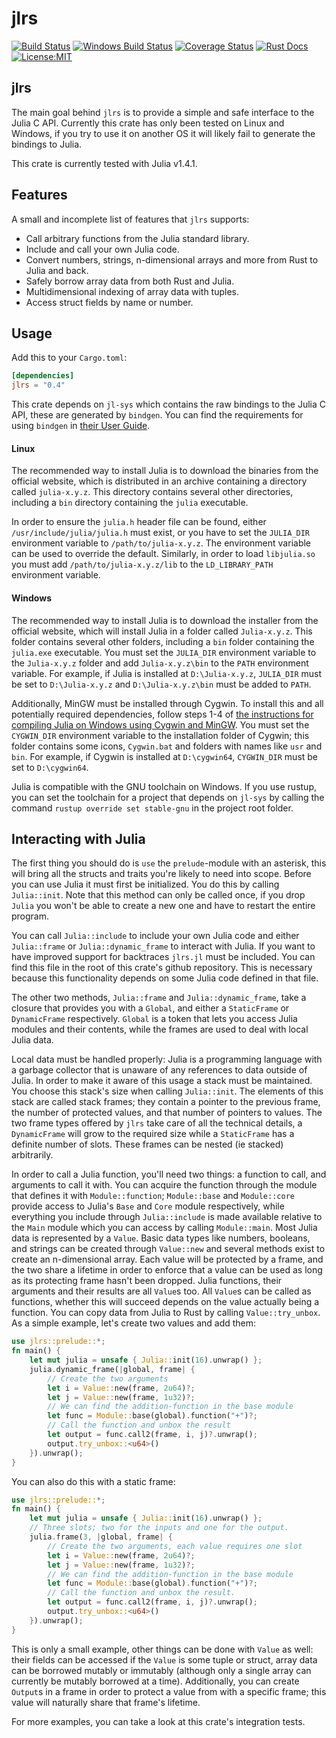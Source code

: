 # jlrs

[![Build Status](https://travis-ci.com/Taaitaaiger/jlrs.svg?branch=master)](https://travis-ci.com/Taaitaaiger/jlrs)
[![Windows Build Status](https://ci.appveyor.com/api/projects/status/github/taaitaaiger/jlrs?branch=master&svg=true)](https://ci.appveyor.com/project/Taaitaaiger/jlrs?branch=master)
[![Coverage Status](https://coveralls.io/repos/github/Taaitaaiger/jlrs/badge.svg?branch=master)](https://coveralls.io/github/Taaitaaiger/jlrs?branch=master)
[![Rust Docs](https://docs.rs/jlrs/badge.svg)](https://docs.rs/jlrs)
[![License:MIT](https://img.shields.io/badge/License-MIT-yellow.svg)](https://opensource.org/licenses/MIT)


## jlrs

The main goal behind `jlrs` is to provide a simple and safe interface to the Julia C API. Currently this crate has only been tested on Linux and Windows, if you try to use it on another OS it will likely fail to generate the bindings to Julia. 

This crate is currently tested with Julia v1.4.1.


## Features

A small and incomplete list of features that `jlrs` supports: 

 - Call arbitrary functions from the Julia standard library.
 - Include and call your own Julia code.
 - Convert numbers, strings, n-dimensional arrays and more from Rust to Julia and back.
 - Safely borrow array data from both Rust and Julia.
 - Multidimensional indexing of array data with tuples.
 - Access struct fields by name or number.


## Usage

Add this to your `Cargo.toml`:

```toml
[dependencies]
jlrs = "0.4"
```

This crate depends on `jl-sys` which contains the raw bindings to the Julia C API, these are generated by `bindgen`. You can find the requirements for using `bindgen` in [their User Guide](https://rust-lang.github.io/rust-bindgen/requirements.html).

#### Linux

The recommended way to install Julia is to download the binaries from the official website, which is distributed in an archive containing a directory called `julia-x.y.z`. This directory contains several other directories, including a `bin` directory containing the `julia` executable.

In order to ensure the `julia.h` header file can be found, either `/usr/include/julia/julia.h` must exist, or you have to set the `JULIA_DIR` environment variable to `/path/to/julia-x.y.z`. The environment variable can be used to override the default. Similarly, in order to load `libjulia.so` you must add `/path/to/julia-x.y.z/lib` to the `LD_LIBRARY_PATH` environment variable.

#### Windows

The recommended way to install Julia is to download the installer from the official website, which will install Julia in a folder called `Julia-x.y.z`. This folder contains several other folders, including a `bin` folder containing the `julia.exe` executable. You must set the `JULIA_DIR` environment variable to the `Julia-x.y.z` folder and add `Julia-x.y.z\bin` to the `PATH` environment variable. For example, if Julia is installed at `D:\Julia-x.y.z`, `JULIA_DIR` must be set to `D:\Julia-x.y.z` and `D:\Julia-x.y.z\bin` must be added to `PATH`. 

Additionally, MinGW must be installed through Cygwin. To install this and all potentially required dependencies, follow steps 1-4 of [the instructions for compiling Julia on Windows using Cygwin and MinGW](https://github.com/JuliaLang/julia/blob/v1.4.1/doc/build/windows.md#cygwin-to-mingw-cross-compiling). You must set the `CYGWIN_DIR` environment variable to the installation folder of Cygwin; this folder contains some icons, `Cygwin.bat` and folders with names like `usr` and `bin`. For example, if Cygwin is installed at `D:\cygwin64`, `CYGWIN_DIR` must be set to `D:\cygwin64`.

Julia is compatible with the GNU toolchain on Windows. If you use rustup, you can set the toolchain for a project that depends on `jl-sys` by calling the command `rustup override set stable-gnu` in the project root folder.


## Interacting with Julia

The first thing you should do is `use` the `prelude`-module with an asterisk, this will
bring all the structs and traits you're likely to need into scope. Before you can use Julia it
must first be initialized. You do this by calling `Julia::init`. Note that this method can
only be called once, if you drop `Julia` you won't be able to create a new one and have to
restart the entire program.

You can call `Julia::include` to include your own Julia code and either `Julia::frame` or
`Julia::dynamic_frame` to interact with Julia. If you want to have improved support for 
backtraces `jlrs.jl` must be included. You can find this file in the root of this crate's github 
repository. This is necessary because this functionality depends on some Julia code defined in 
that file.

The other two methods, `Julia::frame` and `Julia::dynamic_frame`, take a closure that
provides you with a `Global`, and either a `StaticFrame` or `DynamicFrame` respectively. 
`Global` is a token that lets you access Julia modules and their contents, while the frames 
are used to deal with local Julia data. 

Local data must be handled properly: Julia is a programming language with a garbage collector 
that is unaware of any references to data outside of Julia. In order to make it aware of this
usage a stack must be maintained. You choose this stack's size when calling `Julia::init`. 
The elements of this stack are called stack frames; they contain a pointer to the previous 
frame, the number of protected values, and that number of pointers to values. The two frame 
types offered by `jlrs` take care of all the technical details, a `DynamicFrame` will grow 
to the required size while a `StaticFrame` has a definite number of slots. These frames can 
be nested (ie stacked) arbitrarily. 

In order to call a Julia function, you'll need two things: a function to call, and arguments
to call it with. You can acquire the function through the module that defines it with
`Module::function`; `Module::base` and `Module::core` provide access to Julia's `Base`
and `Core` module respectively, while everything you include through `Julia::include` is
made available relative to the `Main` module which you can access by calling `Module::main`.
Most Julia data is represented by a `Value`. Basic data types like numbers, booleans, and
strings can be created through `Value::new` and several methods exist to create an
n-dimensional array. Each value will be protected by a frame, and the two share a lifetime in
order to enforce that a value can be used as long as its protecting frame hasn't been dropped.
Julia functions, their arguments and their results are all `Value`s too. All `Value`s can be 
called as functions, whether this will succeed depends on the value actually being a function.
You can copy data from Julia to Rust by calling `Value::try_unbox`.
As a simple example, let's create two values and add them:

```rust
use jlrs::prelude::*;
fn main() {
    let mut julia = unsafe { Julia::init(16).unwrap() };
    julia.dynamic_frame(|global, frame| {
        // Create the two arguments
        let i = Value::new(frame, 2u64)?;
        let j = Value::new(frame, 1u32)?;
        // We can find the addition-function in the base module
        let func = Module::base(global).function("+")?;
        // Call the function and unbox the result
        let output = func.call2(frame, i, j)?.unwrap();
        output.try_unbox::<u64>()
    }).unwrap();
}
```

You can also do this with a static frame:

```rust
use jlrs::prelude::*;
fn main() {
    let mut julia = unsafe { Julia::init(16).unwrap() };
    // Three slots; two for the inputs and one for the output.
    julia.frame(3, |global, frame| {
        // Create the two arguments, each value requires one slot
        let i = Value::new(frame, 2u64)?;
        let j = Value::new(frame, 1u32)?;
        // We can find the addition-function in the base module
        let func = Module::base(global).function("+")?;
        // Call the function and unbox the result.  
        let output = func.call2(frame, i, j)?.unwrap();
        output.try_unbox::<u64>()
    }).unwrap();
}
```

This is only a small example, other things can be done with `Value` as well: their fields 
can be accessed if the `Value` is some tuple or struct, array data can be borrowed mutably 
or immutably (although only a single array can currently be mutably borrowed at a time). 
Additionally, you can create `Output`s in a frame in order to protect a value from with a 
specific frame; this value will naturally share that frame's lifetime.

For more examples, you can take a look at this crate's integration tests.
